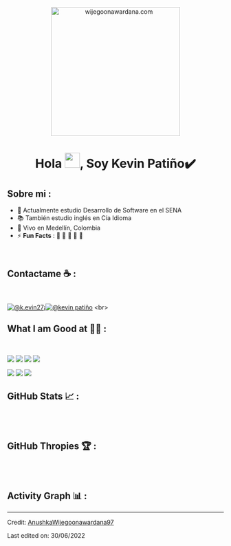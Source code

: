 <div align="center" width="50">
    <img alt="wijegoonawardana.com" src="./assets/oh hi there.png" width="300"/>
</div>
<h1 align="center">Hola <img src="https://media.giphy.com/media/hvRJCLFzcasrR4ia7z/giphy.gif" width="35">, Soy Kevin Patiño✔️</h1>

## Sobre mi :

- 🏢 Actualmente estudio Desarrollo de Software en el SENA
- 📚 También estudio inglés en Cía Idioma
- 🏡 Vivo en Medellín, Colombia
- ⚡ **Fun Facts** : 🍕 🏉 🏏 🎥 🚞

<br>

## Contactame ☕ :

<br>

[![@k.evin27¡](https://img.icons8.com/fluency/48/000000/instagram-new.png "@k.evin27¡")](https://www.instagram.com/k.evin27i?igsh=Z2ZxbDBzODE0amUx)[![@kevin patiño](https://img.icons8.com/fluency/48/000000/linkedin.png "@kevin patiño")]([https://www.linkedin.com/in/anushkawijegoonawardana97/](https://www.linkedin.com/in/kevin-pati%C3%B1o-58324b324/)) 
<br>

## What I am Good at 🧑‍💻 :

<br>

<img src="https://img.icons8.com/color/48/000000/html-5--v1.png"/> <img src="https://img.icons8.com/color/48/000000/css3.png"/> <img src="https://img.icons8.com/color/48/000000/sass.png"/> <img src="https://img.icons8.com/color/48/000000/javascript--v1.png"/>

<img src="https://img.icons8.com/officel/48/000000/php-logo.png"/> 

<img src="https://img.icons8.com/color/48/000000/mysql-logo.png"/> 

<img src="https://img.icons8.com/color/48/000000/npm.png"/>

<br>

## GitHub Stats 📈 :

<br>


<br>

## GitHub Thropies 🏆 :

<br>

<br>

## Activity Graph 📊 :



---

Credit: [AnushkaWijegoonawardana97](https://github.com/AnushkaWijegoonawardana97)

Last edited on: 30/06/2022
